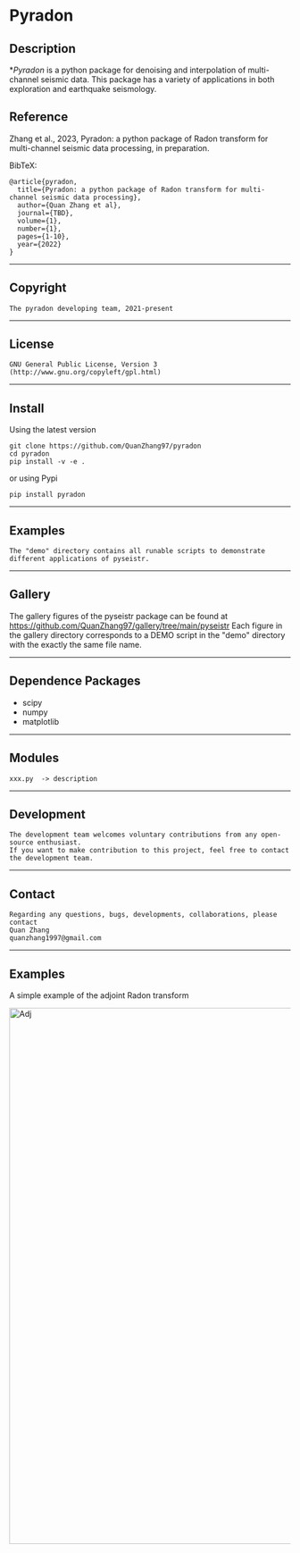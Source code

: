 **Pyradon**
======

## Description

**Pyradon* is a python package for denoising and interpolation of multi-channel seismic data. This package has a variety of applications in both exploration and earthquake seismology.

## Reference
Zhang et al., 2023, Pyradon: a python package of Radon transform for multi-channel seismic data processing, in preparation. 

BibTeX:

	@article{pyradon,
	  title={Pyradon: a python package of Radon transform for multi-channel seismic data processing},
	  author={Quan Zhang et al},
	  journal={TBD},
	  volume={1},
	  number={1},
	  pages={1-10},
	  year={2022}
	}

-----------
## Copyright
    The pyradon developing team, 2021-present
-----------

## License
    GNU General Public License, Version 3
    (http://www.gnu.org/copyleft/gpl.html)   

-----------

## Install
Using the latest version

    git clone https://github.com/QuanZhang97/pyradon
    cd pyradon
    pip install -v -e .
or using Pypi

    pip install pyradon

-----------
## Examples
    The "demo" directory contains all runable scripts to demonstrate different applications of pyseistr. 

-----------
## Gallery
The gallery figures of the pyseistr package can be found at
    https://github.com/QuanZhang97/gallery/tree/main/pyseistr
Each figure in the gallery directory corresponds to a DEMO script in the "demo" directory with the exactly the same file name.

-----------
## Dependence Packages
* scipy 
* numpy 
* matplotlib

-----------
## Modules
    xxx.py  -> description
    
-----------
## Development
    The development team welcomes voluntary contributions from any open-source enthusiast. 
    If you want to make contribution to this project, feel free to contact the development team. 

-----------
## Contact
    Regarding any questions, bugs, developments, collaborations, please contact  
    Quan Zhang
    quanzhang1997@gmail.com

-----------
## Examples

A simple example of the adjoint Radon transform

<img src='./test.png' alt='Adj' width=960/>